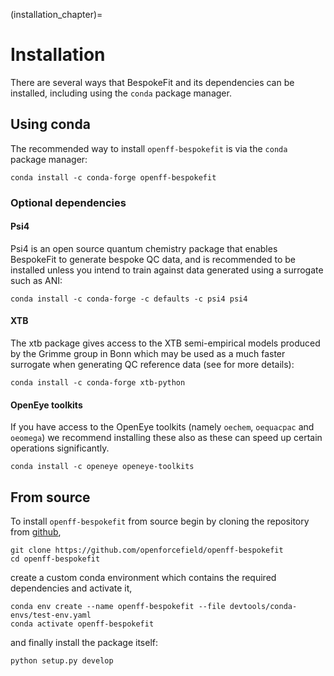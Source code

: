 (installation_chapter)=
# Installation

There are several ways that BespokeFit and its dependencies can be installed, including using the `conda` 
package manager.

## Using conda

The recommended way to install `openff-bespokefit` is via the `conda` package manager:

```shell
conda install -c conda-forge openff-bespokefit
```

### Optional dependencies

#### Psi4

Psi4 is an open source quantum chemistry package that enables BespokeFit to generate bespoke QC data, and is 
recommended to be installed unless you intend to train against data generated using a surrogate such as ANI:

```shell
conda install -c conda-forge -c defaults -c psi4 psi4
```

#### XTB

The xtb package gives access to the XTB semi-empirical models produced by the Grimme group in Bonn which may be used 
as a much faster surrogate when generating QC reference data (see [](quick_start_chapter) for more details):

```shell
conda install -c conda-forge xtb-python
```

#### OpenEye toolkits

If you have access to the OpenEye toolkits (namely `oechem`, `oequacpac` and `oeomega`) we recommend installing
these also as these can speed up certain operations significantly.

```shell
conda install -c openeye openeye-toolkits
```

## From source

To install `openff-bespokefit` from source begin by cloning the repository from 
[github](https://github.com/openforcefield/openff-bespokefit),

```shell
git clone https://github.com/openforcefield/openff-bespokefit
cd openff-bespokefit
```

create a custom conda environment which contains the required dependencies and activate it,

```shell
conda env create --name openff-bespokefit --file devtools/conda-envs/test-env.yaml
conda activate openff-bespokefit
```
and finally install the package itself:

```shell
python setup.py develop
```
